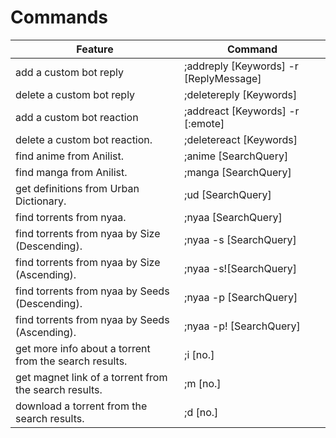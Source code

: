 # Commands
|Feature             |Command                     
|------------------------|----------------------------
| add a custom bot reply | ;addreply [Keywords] -r [ReplyMessage]
| delete a custom bot reply | ;deletereply [Keywords]
| add a custom bot reaction | ;addreact [Keywords] -r [:emote]
| delete a custom bot reaction. | ;deletereact [Keywords] 
| find anime from Anilist. | ;anime [SearchQuery]      
| find manga from Anilist. | ;manga [SearchQuery]     
| get definitions from Urban Dictionary. | ;ud [SearchQuery]         
| find torrents from nyaa. | ;nyaa [SearchQuery]       
| find torrents from nyaa by Size (Descending). | ;nyaa -s [SearchQuery]    
| find torrents from nyaa by Size (Ascending). | ;nyaa -s![SearchQuery]   
| find torrents from nyaa by Seeds (Descending). | ;nyaa -p [SearchQuery]    
| find torrents from nyaa by Seeds (Ascending). | ;nyaa -p! [SearchQuery]   
| get more info about a torrent from the search results. | ;i [no.]  
| get magnet link of a torrent from the search results. | ;m [no.]  
| download a torrent from the search results. | ;d [no.]  
